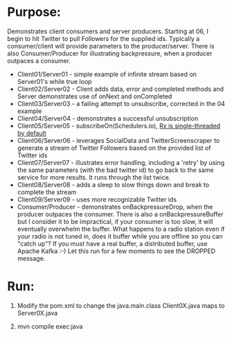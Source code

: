# Purpose:
Demonstrates client consumers and server producers.  Starting at 06, I begin to hit Twitter to pull Followers for the supplied ids.  Typically a consumer/client will provide parameters to the producer/server.  There is also Consumer/Producer for illustrating backpressure, when a producer outpaces a consumer.

* Client01/Server01 - simple example of infinite stream based on Server01's while true loop
* Client02/Server02 - Client adds data, error and completed methods and Server demonstrates use of onNext and onCompleted
* Client03/Server03 - a failing attempt to unsubscribe, corrected in the 04 example
* Client04/Server04 - demonstrates a successful unsubscription
* Client05/Server05 - subscribeOn(Schedulers.io), [Rx is single-threaded by default](http://www.introtorx.com/Content/v1.0.10621.0/15_SchedulingAndThreading.html)
* Client06/Server06 - leverages SocialData and TwitterScreenscraper to generate a stream of Twitter Followers based on the provided list of Twitter ids
* Client07/Server07 - illustrates error handling, including a 'retry' by using the same parameters (with the bad twitter id) to go back to the same service for more results.  It runs through the list twice.
* Client08/Server08 - adds a sleep to slow things down and break to complete the stream
* Client09/Server09 - uses more recognizable Twitter ids
* Consumer/Producer - demonstrates onBackpressureDrop, when the producer outpaces the consumer.  There is also a onBackpressureBuffer but I consider it to be impractical, if your consumer is too slow, it will eventually overwhelm the buffer. What happens to a radio station even if your radio is not tuned in, does it buffer while you are offline so you can "catch up"? If you must have a real buffer, a distributed buffer, use Apache Kafka :-)
Let this run for a few moments to see the DROPPED message.


# Run:
1) Modify the pom.xml to change the java.main.class
Client0X.java maps to Server0X.java

2) mvn compile exec:java
